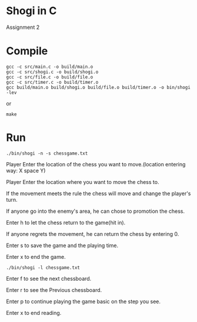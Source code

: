 # Shogi in C

Assignment 2

# Compile
```
gcc -c src/main.c -o build/main.o
gcc -c src/shogi.c -o build/shogi.o
gcc -c src/file.c -o build/file.o
gcc -c src/timer.c -o build/timer.o
gcc build/main.o build/shogi.o build/file.o build/timer.o -o bin/shogi -lev
```
or
```
make
```
# Run
```
./bin/shogi -n -s chessgame.txt
```

Player Enter the location of the chess you want to move.(location entering way: X space Y)


Player Enter the location where you want to move the chess to.


If the movement meets the rule the chess will move and change the player's turn.


If anyone go into the enemy's area, he can chose to promotion the chess.


Enter h to let the chess return to the game(hit in).


If anyone regrets the movement, he can return the chess by entering 0.


Enter s to save the game and the playing time. 


Enter x to end the game.
```
./bin/shogi -l chessgame.txt 
```
Enter f to see the next chessboard.


Enter r to see the Previous chessboard.


Enter p to continue playing the game basic on the step you see.


Enter x to end reading.
